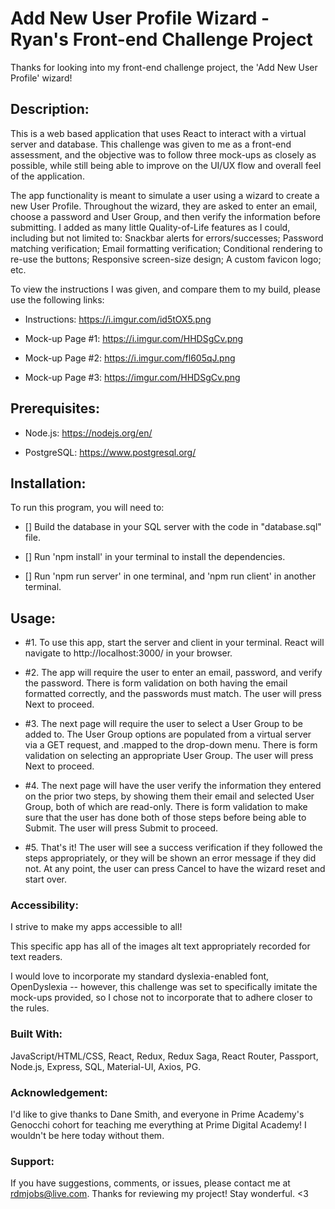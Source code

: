 # Add New User Profile Wizard - Ryan's Front-end Challenge Project

Thanks for looking into my front-end challenge project, the 'Add New User Profile' wizard! 



## Description:

This is a web based application that uses React to interact with a virtual server and database.  This challenge was given to me as a front-end assessment, and the objective was to follow three mock-ups as closely as possible, while still being able to improve on the UI/UX flow and overall feel of the application. 

The app functionality is meant to simulate a user using a wizard to create a new User Profile.  Throughout the wizard, they are asked to enter an email, choose a password and User Group, and then verify the information before submitting.  I added as many little Quality-of-Life features as I could, including but not limited to: Snackbar alerts for errors/successes; Password matching verification; Email formatting verification; Conditional rendering to re-use the buttons; Responsive screen-size design; A custom favicon logo; etc. 

To view the instructions I was given, and compare them to my build, please use the following links:

- Instructions: https://i.imgur.com/id5tOX5.png

- Mock-up Page #1: https://i.imgur.com/HHDSgCv.png 

- Mock-up Page #2: https://i.imgur.com/fl605qJ.png  

- Mock-up Page #3: https://imgur.com/HHDSgCv.png 



## Prerequisites:

- Node.js: https://nodejs.org/en/

- PostgreSQL: https://www.postgresql.org/



## Installation:

To run this program, you will need to:

- [] Build the database in your SQL server with the code in "database.sql" file. 

- [] Run 'npm install' in your terminal to install the dependencies.

- [] Run 'npm run server' in one terminal, and 'npm run client' in another terminal.



## Usage:

- #1. To use this app, start the server and client in your terminal.  React will navigate to http://localhost:3000/ in your browser.  

- #2. The app will require the user to enter an email, password, and verify the password.  There is form validation on both having the email formatted correctly, and the passwords must match.  The user will press Next to proceed. 

- #3. The next page will require the user to select a User Group to be added to.  The User Group options are populated from a virtual server via a GET request, and .mapped to the drop-down menu.  There is form validation on selecting an appropriate User Group.  The user will press Next to proceed. 

- #4. The next page will have the user verify the information they entered on the prior two steps, by showing them their email and selected User Group, both of which are read-only.  There is form validation to make sure that the user has done both of those steps before being able to Submit.  The user will press Submit to proceed. 

- #5. That's it!  The user will see a success verification if they followed the steps appropriately, or they will be shown an error message if they did not.  At any point, the user can press Cancel to have the wizard reset and start over.  



### Accessibility: 

I strive to make my apps accessible to all!  

This specific app has all of the images alt text appropriately recorded for text readers. 

I would love to incorporate my standard dyslexia-enabled font, OpenDyslexia -- however, this challenge was set to specifically imitate the mock-ups provided, so I chose not to incorporate that to adhere closer to the rules. 


### Built With:

JavaScript/HTML/CSS, React, Redux, Redux Saga, React Router, Passport, Node.js, Express, SQL, Material-UI, Axios, PG. 



### Acknowledgement:

I'd like to give thanks to Dane Smith, and everyone in Prime Academy's Genocchi cohort for teaching me everything at Prime Digital Academy!  I wouldn't be here today without them.  
 


### Support:

If you have suggestions, comments, or issues, please contact me at rdmjobs@live.com.  Thanks for reviewing my project!  Stay wonderful. <3

